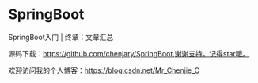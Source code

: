 # SpringBoot
SpringBoot入门 | 终章：文章汇总

源码下载：https://github.com/chenjary/SpringBoot,谢谢支持，记得star哦。

欢迎访问我的个人博客：https://blog.csdn.net/Mr_Chenjie_C
